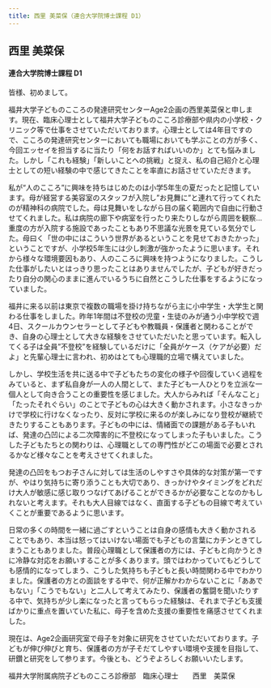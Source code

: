 ```yaml
---
title: 西里 美菜保（連合大学院博士課程 D1）
---
```

## 西里 美菜保

#### 連合大学院博士課程 D1

皆様、初めまして。

福井大学子どものこころの発達研究センターAge2企画の西里美菜保と申します。現在、臨床心理士として福井大学子どものこころ診療部や県内の小学校・クリニック等で仕事をさせていただいております。心理士としては4年目ですので、こころの発達研究センターにおいても職場においても学ぶことの方が多く、今回エッセイを担当するに当たり「何をお話すればいいのか」とても悩みました。しかし「これも経験」「新しいことへの挑戦」と捉え、私の自己紹介と心理士としての短い経験の中で感じてきたことを率直にお話させていただきます。

私が“人のこころ”に興味を持ちはじめたのは小学5年生の夏だったと記憶しています。母が経営する美容室のスタッフが入院し”お見舞に”と連れて行ってくれたのが精神科の病院でした。母は見舞いをしながら目の届く範囲内で自由に行動させてくれました。私は病院の廊下や病室を行ったり来たりしながら周囲を観察…重度の方が入院する施設であったこともあり不思議な光景を見ている気分でした。母曰く「世の中にはこういう世界があるということを見せておきたかった」ということですが、小学校5年生には少し刺激が強かったように思います。それから様々な環境要因もあり、人のこころに興味を持つようになりました。こうした仕事がしたいとはっきり思ったことはありませんでしたが、子どもが好きだったり自分の関心のままに進んでいるうちに自然とこうした仕事をするようになっていました。　


福井に来る以前は東京で複数の職場を掛け持ちながら主に小中学生・大学生と関わる仕事をしました。昨年1年間は不登校の児童・生徒のみが通う小中学校で週4日、スクールカウンセラーとして子どもや教職員・保護者と関わることができ、自身の心理士として大きな経験をさせていただいたと思っています。転入してくる子は全員”不登校”を経験しているだけに「全員がケース（ケアが必要）だよ」と先輩心理士に言われ、初めはとても心理職的立場で構えていました。


しかし、学校生活を共に送る中で子どもたちの変化の様子や回復していく過程をみていると、まず私自身が一人の人間として、また子ども一人ひとりを立派な一個人として向き合うことの重要性を感じました。大人からみれば「そんなこと」「たったそれぐらい」のことで子どもの心は大きく動かされます。小さなきっかけで学校に行けなくなったり、反対に学校に来るのが楽しみになり登校が継続できたりすることもあります。子どもの中には、情緒面での課題がある子もいれば、発達の凸凹による二次障害的に不登校になってしまった子もいました。こうした子どもたちとの関わりは、心理職としての専門性がどこの場面で必要とされるかなど様々なことを考えさせてくれました。


発達の凸凹をもつお子さんに対しては生活のしやすさや具体的な対策が第一ですが、やはり気持ちに寄り添うことも大切であり、きっかけやタイミングをどれだけ大人が敏感に感じ取りつなげてあげることができるかが必要なことなのかもしれないと考えます。それも大人目線ではなく、直面する子どもの目線で考えていくことが重要であるように思います。

日常の多くの時間を一緒に過ごすということは自身の感情も大きく動かされることでもあり、本当は怒ってはいけない場面でも子どもの言葉にカチンときてしまうこともありました。普段心理職として保護者の方には、子どもと向かうときに冷静な対応をお願いすることが多くあります。頭ではわかっていてもどうしても感情的になってしまう、こうした気持ちも子どもと長い時間関わる中でわかりました。保護者の方との面談をする中で、何が正解かわからないことに「ああでもない」「こうでもない」と二人して考えてみたり、保護者の奮闘を聞いたりする中で、気持ちが少し楽になったと言ってもらった経験は、それまで子ども支援ばかりに重点を置いていた私に、母子を含めた支援の重要性を痛感させてくれました。

現在は、Age2企画研究室で母子を対象に研究をさせていただいております。子どもが伸び伸びと育ち、保護者の方が子そだてしやすい環境や支援を目指して、研鑽と研究をして参ります。今後とも、どうぞよろしくお願いいたします。

福井大学附属病院子どものこころ診療部　臨床心理士　　西里　美菜保

